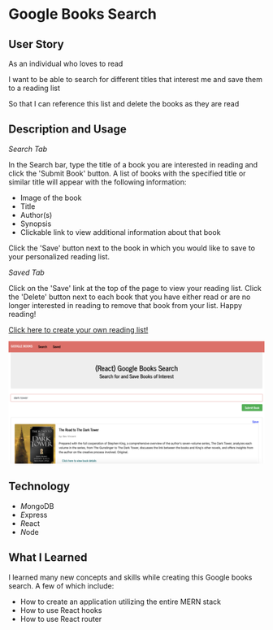 # Google Books Search
## User Story
As an individual who loves to read

I want to be able to search for different titles that interest me and save them to a reading list

So that I can reference this list and delete the books as they are read 

## Description and Usage
*Search Tab*


In the Search bar, type the title of a book you are interested in reading and click the 'Submit Book' button. A list of books with the specified title or similar title will appear with the following information:


* Image of the book
* Title
* Author(s)
* Synopsis
* Clickable link to view additional information about that book

 
Click the 'Save' button next to the book in which you would like to save to your personalized reading list.


*Saved Tab*


Click on the 'Save' link at the top of the page to view your reading list. Click the 'Delete' button next to each book that you have either read or are no longer interested in reading to remove that book from your list. Happy reading!


[Click here to create your own reading list!](https://mern-googlebooks-app.herokuapp.com/)

![google_books](client/public/books.png)

## Technology
* *M*ongoDB
* *E*xpress
* *R*eact
* *N*ode
  
## What I Learned
I learned many new concepts and skills while creating this Google books search. A few of which include:
* How to create an application utilizing the entire MERN stack
* How to use React hooks
* How to use React router
